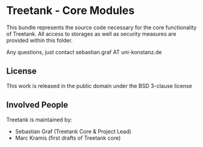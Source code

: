 Treetank - Core Modules
=============

This bundle represents the source code necessary for the core functionality of Treetank. All access to storages as well as security measures are provided within this folder.

Any questions, just contact sebastian.graf AT uni-konstanz.de

License
-------

This work is released in the public domain under the BSD 3-clause license


Involved People
-------

Treetank is maintained by:

* Sebastian Graf (Treetank Core & Project Lead)
* Marc Kramis (first drafts of Treetank core)
